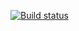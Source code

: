 [![Build status](https://ci.appveyor.com/api/projects/status/glp9k69epkxehc6b?svg=true)](https://ci.appveyor.com/project/GusevaKa/selenide)
